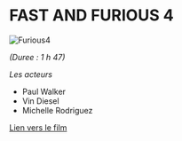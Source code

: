 # FAST AND FURIOUS 4

![Furious4](https://images-na.ssl-images-amazon.com/images/I/91Gbip4lPnL._SY445_.jpg)

*(Duree : 1 h 47)*

*Les acteurs*
* Paul Walker
* Vin Diesel
* Michelle Rodriguez

[Lien vers le film](http://imdb.com/title/tt1013752)

